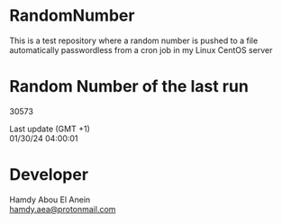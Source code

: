 # RandomNumber    
This is a test repository where a random number is pushed to a file automatically passwordless from a cron job in my Linux CentOS server    
# Random Number of the last run   
30573
      
Last update (GMT +1)    
01/30/24 04:00:01
# Developer    
Hamdy Abou El Anein   
hamdy.aea@protonmail.com
